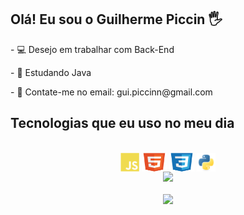 ## Olá! Eu sou o Guilherme Piccin 🖐️
  <p>- 💻 Desejo em trabalhar com Back-End</p>
  <p>- 🤖 Estudando Java</p>
  <p>- 📖 Contate-me no email: gui.piccinn@gmail.com</p>

## Tecnologias que eu uso no meu dia

<br>

<div align="center" style="text-align: center;">
  <img align="center" alt="Js" height="30" width="30" src="https://raw.githubusercontent.com/devicons/devicon/master/icons/javascript/javascript-plain.svg">
  <img align="center" alt="HTML" height="30" width="40" src="https://raw.githubusercontent.com/devicons/devicon/master/icons/html5/html5-original.svg">
  <img align="center" alt="CSS" height="30" width="40" src="https://raw.githubusercontent.com/devicons/devicon/master/icons/css3/css3-original.svg">
  <img align="center" alt="Python" height="30" width="30" src="https://raw.githubusercontent.com/devicons/devicon/master/icons/python/python-original.svg">

</div>

<div align="center">
  <img src="https://github-readme-stats.vercel.app/api?username=guipiccinn&show_icons=true&theme=dracula" />
</div>

<br>

<div align="center">
  <a href="https://github.com/guipiccinn/github-readme-stats">
    <img src="https://github-readme-stats.vercel.app/api/top-langs/?username=guipiccinn&layout=compact&theme=dracula" />
  </a>
 </div>


